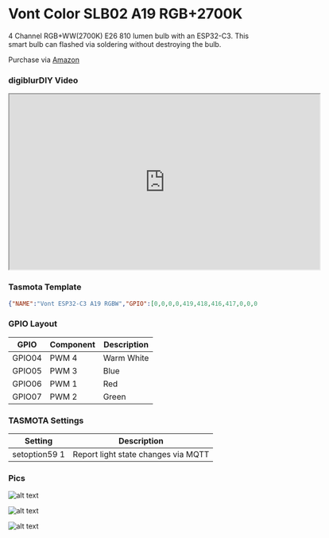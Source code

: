 # Vont Color SLB02 A19 RGB+2700K

4 Channel RGB+WW(2700K) E26 810 lumen bulb with an ESP32-C3.  This smart bulb can flashed via soldering without destroying the bulb.

Purchase via [Amazon](https://amzn.to/3EoVow6)  

### digiblurDIY Video
<iframe allowfullscreen height="353" src="https://www.youtube.com/embed/92F7DqQrZWg" width="625" youtube-src-=""></iframe>  

### Tasmota Template
```json
{"NAME":"Vont ESP32-C3 A19 RGBW","GPIO":[0,0,0,0,419,418,416,417,0,0,0,0,0,0,0,0,0,0,0,0,0,0],"FLAG":0,"BASE":1}
```

### GPIO Layout

| GPIO |    Component | Description |
|------ |-------------|-------------|         
|GPIO04	| PWM 4 | Warm White
|GPIO05	| PWM 3 | Blue
|GPIO06	| PWM 1 | Red
|GPIO07	| PWM 2 | Green

### TASMOTA Settings

| Setting | Description
|---------------|-------------
| setoption59 1  | Report light state changes via MQTT

### Pics

![alt text](/img/devices/vontcolorpro_1.webp "Vont Color Bulb #1")

![alt text](/img/devices/vontcolorpro_2.webp "Vont Color Bulb #2")

![alt text](/img/devices/vontcolor_1.webp "Vont Color Bulb #4")

